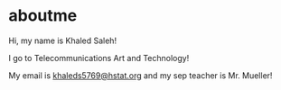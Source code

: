 # aboutme
Hi, my name is Khaled Saleh! 

I go to Telecommunications Art and Technology! 

My email is khaleds5769@hstat.org and my sep teacher is Mr. Mueller!